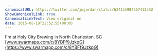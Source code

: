```yaml
---
canonicalURL: https://twitter.com/jmjordan/status/634135984557412352
ShowCanonicalLink: true
CanonicalLinkText: View original on
date: 2015-08-19T22:52:55+00:00
---
```

I'm at Holy City Brewing in North Charleston, SC [www.swarmapp.com/c/8YBFf9JzkpG](https://www.swarmapp.com/c/8YBFf9JzkpG)